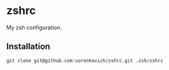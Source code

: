 zshrc
=====

My zsh configuration.

## Installation

    git clone git@github.com:voronkovich/zshrc.git .zsh/zshrc
